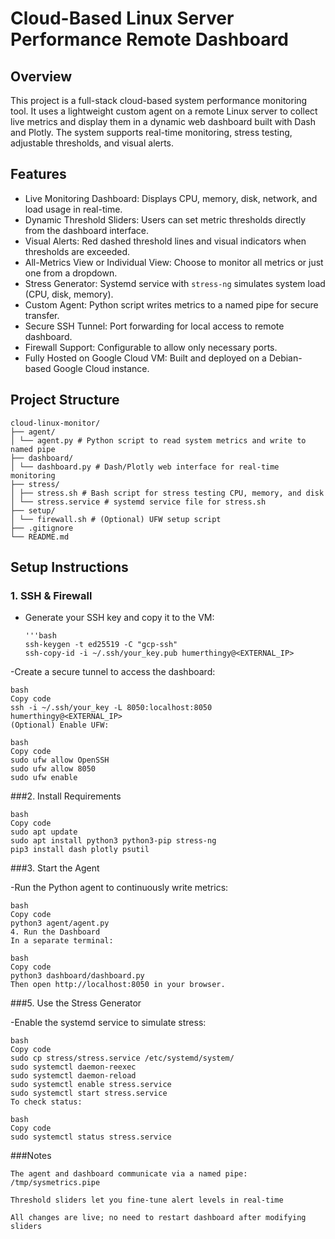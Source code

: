 # Cloud-Based Linux Server Performance Remote Dashboard

## Overview

This project is a full-stack cloud-based system performance monitoring tool. It uses a lightweight custom agent on a remote Linux server to collect live metrics and display them in a dynamic web dashboard built with Dash and Plotly. The system supports real-time monitoring, stress testing, adjustable thresholds, and visual alerts.

## Features

- Live Monitoring Dashboard: Displays CPU, memory, disk, network, and load usage in real-time.
- Dynamic Threshold Sliders: Users can set metric thresholds directly from the dashboard interface.
- Visual Alerts: Red dashed threshold lines and visual indicators when thresholds are exceeded.
- All-Metrics View or Individual View: Choose to monitor all metrics or just one from a dropdown.
- Stress Generator: Systemd service with `stress-ng` simulates system load (CPU, disk, memory).
- Custom Agent: Python script writes metrics to a named pipe for secure transfer.
- Secure SSH Tunnel: Port forwarding for local access to remote dashboard.
- Firewall Support: Configurable to allow only necessary ports.
- Fully Hosted on Google Cloud VM: Built and deployed on a Debian-based Google Cloud instance.

## Project Structure

    cloud-linux-monitor/
    ├── agent/
    │ └── agent.py # Python script to read system metrics and write to named pipe
    ├── dashboard/
    │ └── dashboard.py # Dash/Plotly web interface for real-time monitoring
    ├── stress/
    │ ├── stress.sh # Bash script for stress testing CPU, memory, and disk
    │ └── stress.service # systemd service file for stress.sh
    ├── setup/
    │ └── firewall.sh # (Optional) UFW setup script
    ├── .gitignore
    └── README.md

## Setup Instructions

### 1. SSH & Firewall

- Generate your SSH key and copy it to the VM:
  
      '''bash
      ssh-keygen -t ed25519 -C "gcp-ssh"
      ssh-copy-id -i ~/.ssh/your_key.pub humerthingy@<EXTERNAL_IP>
      
-Create a secure tunnel to access the dashboard:

    bash
    Copy code
    ssh -i ~/.ssh/your_key -L 8050:localhost:8050 humerthingy@<EXTERNAL_IP>
    (Optional) Enable UFW:

    bash
    Copy code
    sudo ufw allow OpenSSH
    sudo ufw allow 8050
    sudo ufw enable
    
###2. Install Requirements

    bash
    Copy code
    sudo apt update
    sudo apt install python3 python3-pip stress-ng
    pip3 install dash plotly psutil
    
###3. Start the Agent

-Run the Python agent to continuously write metrics:

    bash
    Copy code
    python3 agent/agent.py
    4. Run the Dashboard
    In a separate terminal:

    bash
    Copy code
    python3 dashboard/dashboard.py
    Then open http://localhost:8050 in your browser.

###5. Use the Stress Generator

-Enable the systemd service to simulate stress:

    bash
    Copy code
    sudo cp stress/stress.service /etc/systemd/system/
    sudo systemctl daemon-reexec
    sudo systemctl daemon-reload
    sudo systemctl enable stress.service
    sudo systemctl start stress.service
    To check status:
    
    bash
    Copy code
    sudo systemctl status stress.service
    
###Notes
   
    The agent and dashboard communicate via a named pipe: /tmp/sysmetrics.pipe
    
    Threshold sliders let you fine-tune alert levels in real-time
    
    All changes are live; no need to restart dashboard after modifying sliders
